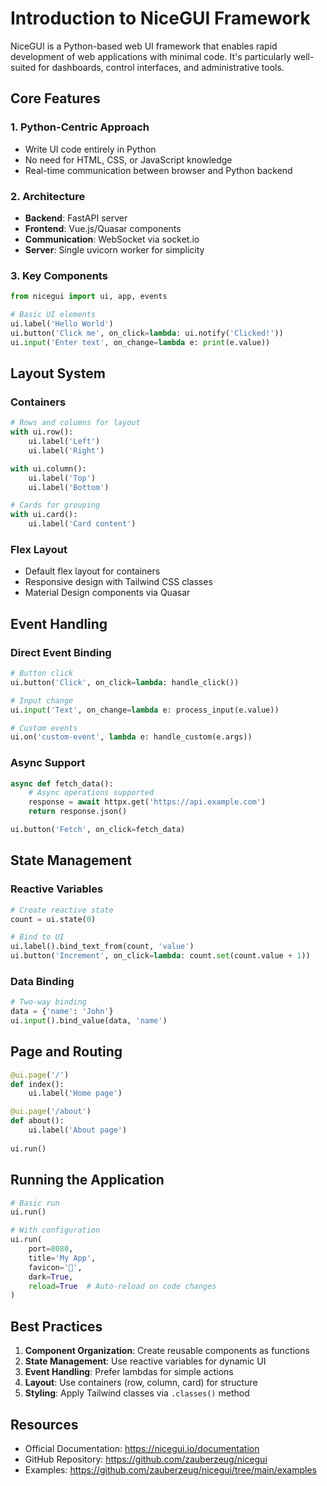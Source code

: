 # Introduction to NiceGUI Framework

NiceGUI is a Python-based web UI framework that enables rapid development of web applications with minimal code. It's particularly well-suited for dashboards, control interfaces, and administrative tools.

## Core Features

### 1. Python-Centric Approach
- Write UI code entirely in Python
- No need for HTML, CSS, or JavaScript knowledge
- Real-time communication between browser and Python backend

### 2. Architecture
- **Backend**: FastAPI server
- **Frontend**: Vue.js/Quasar components
- **Communication**: WebSocket via socket.io
- **Server**: Single uvicorn worker for simplicity

### 3. Key Components
```python
from nicegui import ui, app, events

# Basic UI elements
ui.label('Hello World')
ui.button('Click me', on_click=lambda: ui.notify('Clicked!'))
ui.input('Enter text', on_change=lambda e: print(e.value))
```

## Layout System

### Containers
```python
# Rows and columns for layout
with ui.row():
    ui.label('Left')
    ui.label('Right')

with ui.column():
    ui.label('Top')
    ui.label('Bottom')

# Cards for grouping
with ui.card():
    ui.label('Card content')
```

### Flex Layout
- Default flex layout for containers
- Responsive design with Tailwind CSS classes
- Material Design components via Quasar

## Event Handling

### Direct Event Binding
```python
# Button click
ui.button('Click', on_click=lambda: handle_click())

# Input change
ui.input('Text', on_change=lambda e: process_input(e.value))

# Custom events
ui.on('custom-event', lambda e: handle_custom(e.args))
```

### Async Support
```python
async def fetch_data():
    # Async operations supported
    response = await httpx.get('https://api.example.com')
    return response.json()

ui.button('Fetch', on_click=fetch_data)
```

## State Management

### Reactive Variables
```python
# Create reactive state
count = ui.state(0)

# Bind to UI
ui.label().bind_text_from(count, 'value')
ui.button('Increment', on_click=lambda: count.set(count.value + 1))
```

### Data Binding
```python
# Two-way binding
data = {'name': 'John'}
ui.input().bind_value(data, 'name')
```

## Page and Routing

```python
@ui.page('/')
def index():
    ui.label('Home page')

@ui.page('/about')
def about():
    ui.label('About page')
    
ui.run()
```

## Running the Application

```python
# Basic run
ui.run()

# With configuration
ui.run(
    port=8080,
    title='My App',
    favicon='🚀',
    dark=True,
    reload=True  # Auto-reload on code changes
)
```

## Best Practices

1. **Component Organization**: Create reusable components as functions
2. **State Management**: Use reactive variables for dynamic UI
3. **Event Handling**: Prefer lambdas for simple actions
4. **Layout**: Use containers (row, column, card) for structure
5. **Styling**: Apply Tailwind classes via `.classes()` method

## Resources

- Official Documentation: https://nicegui.io/documentation
- GitHub Repository: https://github.com/zauberzeug/nicegui
- Examples: https://github.com/zauberzeug/nicegui/tree/main/examples